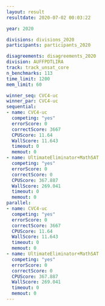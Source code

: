```yaml
---
layout: result
resultdate: 2020-07-02 00:03:22

year: 2020

divisions: divisions_2020
participants: participants_2020

disagreements: disagreements_2020
division: AUFFPDTLIRA
track: track_unsat_core
n_benchmarks: 113
time_limit: 1200
mem_limit: 60

winner_seq: CVC4-uc
winner_par: CVC4-uc
sequential:
- name: CVC4-uc
  competing: "yes"
  errorScore: 0
  correctScore: 3667
  CPUScore: 11.64
  WallScore: 11.643
  timeout: 0
  memout: 0
- name: UltimateEliminator+MathSAT
  competing: "yes"
  errorScore: 0
  correctScore: 0
  CPUScore: 367.887
  WallScore: 269.041
  timeout: 0
  memout: 0
parallel:
- name: CVC4-uc
  competing: "yes"
  errorScore: 0
  correctScore: 3667
  CPUScore: 11.64
  WallScore: 11.643
  timeout: 0
  memout: 0
- name: UltimateEliminator+MathSAT
  competing: "yes"
  errorScore: 0
  correctScore: 0
  CPUScore: 367.887
  WallScore: 269.041
  timeout: 0
  memout: 0
---
```


